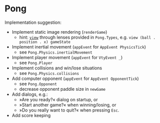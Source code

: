 Pong
================================================================================

Implementation suggestion:

* Implement static image rendering (`renderGame`)
    * hint: [`view`] through lenses provided in `Pong.Types`, e.g.
      `view (ball . position . x) gameState`
* Implement inertial movement (`appEvent` for `AppEvent PhysicsTick`)
    * see `Pong.Physics.inertialMovement`
* Implement player movement (`appEvent` for `VtyEvent _`)
    * see `Pong.Player`
* Implement collisions and win/lose situations
    * see `Pong.Physics.collisions`
* Add computer opponent (`appEvent` for `AppEvent OpponentTick`)
    * see `Pong.Opponent`
    * decrease opponent paddle size in `newGame`
* Add dialogs, e.g.:
    * »Are you ready?« dialog on startup, or
    * »Start another game?« when winning/losing, or
    * »Do you really want to quit?« when pressing `Esc`.
* Add score keeping

[`view`]: http://hackage.haskell.org/package/microlens-0.4.8.0/docs/Lens-Micro-Extras.html#v:view
